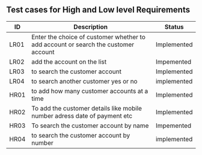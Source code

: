 ## Test cases for High and Low level Requirements
|  ID|Description|Status|
  |---|---|---|
  | LR01 | Enter the choice of customer whether to add account or search the customer account | Implemented |
  | LR02 | add the account on the list | Impemented|
  | LR03 | to search the customer account | Implemented|
  | LR04 | to search another customer yes or no | implemented|
  | HR01 | to add how many customer accounts at a time  | Implemented|
  | HR02 | To add the customer details like mobile number adress date of payment etc | Implemented |
  | HR03 | To search the customer account by name | Impemented|
  | HR04 | to search the customer account by number | implemented|
  

